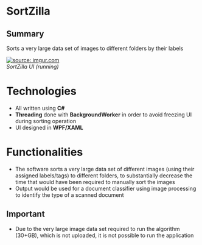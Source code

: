 # SortZilla

## Summary

Sorts a very large data set of images to different folders by their labels

<a href="https://imgur.com/niTFswF"><img src="https://i.imgur.com/niTFswF.png" title="source: imgur.com" /></a> <br>
*SortZilla UI (running)*

# Technologies
- All written using **C#**
- **Threading** done with **BackgroundWorker** in order to avoid freezing UI during sorting operation
- UI designed in **WPF/XAML**
# Functionalities
- The software sorts a very large data set of different images (using their assigned labels/tags) to different folders, to substantially decrease the time that would have been required to manually sort the images
- Output would be used for a document classifier using image processing to identify the type of a scanned document

## Important
- Due to the very large image data set required to run the algorithm (30+GB), which is not uploaded, it is not possible to run the application

<!--stackedit_data:
eyJoaXN0b3J5IjpbLTE5MDQ1MjM5NDUsLTE5MTc1NzkyMzFdfQ
==
-->
